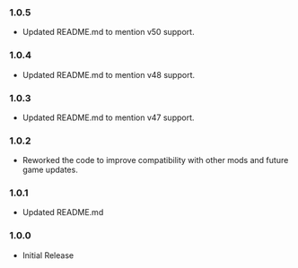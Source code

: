 ### 1.0.5

- Updated README.md to mention v50 support.

### 1.0.4

- Updated README.md to mention v48 support.

### 1.0.3

- Updated README.md to mention v47 support.

### 1.0.2

- Reworked the code to improve compatibility with other mods and future game updates.

### 1.0.1

- Updated README.md

### 1.0.0

- Initial Release

